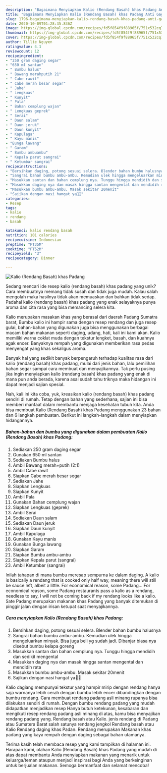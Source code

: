 ```yaml
---
description: "Bagaimana Menyiapkan Kalio (Rendang Basah) khas Padang Anti Gagal"
title: "Bagaimana Menyiapkan Kalio (Rendang Basah) khas Padang Anti Gagal"
slug: 1796-bagaimana-menyiapkan-kalio-rendang-basah-khas-padang-anti-gagal
date: 2020-10-09T01:28:35.836Z
image: https://img-global.cpcdn.com/recipes/fd5f854f9f88965f/751x532cq70/kalio-rendang-basah-khas-padang-foto-resep-utama.jpg
thumbnail: https://img-global.cpcdn.com/recipes/fd5f854f9f88965f/751x532cq70/kalio-rendang-basah-khas-padang-foto-resep-utama.jpg
cover: https://img-global.cpcdn.com/recipes/fd5f854f9f88965f/751x532cq70/kalio-rendang-basah-khas-padang-foto-resep-utama.jpg
author: Tillie Nguyen
ratingvalue: 4.1
reviewcount: 12
recipeingredient:
- "250 gram daging segar"
- "650 ml santan"
- " Bumbu halus"
- " Bawang merahputih 21"
- " Cabe rawit"
- " Cabe merah besar segar"
- " Jahe"
- " Lengkuas"
- " Kunyit"
- " Pala"
- " Bahan cemplung wajan"
- " Lengkuas geprek"
- " Serai"
- " Daun salam"
- " Daun jeruk"
- " Daun kunyit"
- " Kapulaga"
- " Kayu manis"
- "Bunga lawang"
- " Garam"
- " Bumbu ambuambu"
- " Kepala parut sangrai"
- " Ketumbar sangrai"
recipeinstructions:
- "Bersihkan daging, potong sesuai selera. Blender bahan bumbu halusnya"
- "Sangrai bahan bumbu ambu-ambu. Kemudian ulek hingga mengeluarkan minyak. Bisa juga beli yg sudah jadi. Dibanjar biasa nya disebut bumbu kelapa goreng"
- "Masukkan santan dan bahan cemplung nya. Tunggu hingga mendidih dan sedikit mengental"
- "Masukkan daging nya dan masak hingga santan mengental dan mendidih rata"
- "Masukkan bumbu ambu-ambu. Masak sekitar 20menit"
- "Sajikan dengan nasi hangat ya🤗🤗"
categories:
- Resep
tags:
- kalio
- rendang
- basah

katakunci: kalio rendang basah 
nutrition: 101 calories
recipecuisine: Indonesian
preptime: "PT35M"
cooktime: "PT52M"
recipeyield: "3"
recipecategory: Dinner

---
```



![Kalio (Rendang Basah) khas Padang](https://img-global.cpcdn.com/recipes/fd5f854f9f88965f/751x532cq70/kalio-rendang-basah-khas-padang-foto-resep-utama.jpg)

Sedang mencari ide resep kalio (rendang basah) khas padang yang unik? Cara membuatnya memang tidak susah dan tidak juga mudah. Kalau salah mengolah maka hasilnya tidak akan memuaskan dan bahkan tidak sedap. Padahal kalio (rendang basah) khas padang yang enak selayaknya punya aroma dan cita rasa yang bisa memancing selera kita.

Kalio merupakan masakan khas yang berasal dari daerah Padang Sumatra barat, Bumbu kalio ini hampir sama dengan resep rendang dan juga resep gulai, bahan-bahan yang digunakan juga bisa menggunakan berbagai macam bahan makanan seperti daging, udang, hati, kali ini kami akan. Kalio memiliki warna coklat muda dengan tekstur lengket, basah, dan kuahnya agak encer. Banyaknya rempah yang digunakan memberikan rasa pedas menyengat yang khas sekaligus aroma.

Banyak hal yang sedikit banyak berpengaruh terhadap kualitas rasa dari kalio (rendang basah) khas padang, mulai dari jenis bahan, lalu pemilihan bahan segar sampai cara membuat dan menyajikannya. Tak perlu pusing jika ingin menyiapkan kalio (rendang basah) khas padang yang enak di mana pun anda berada, karena asal sudah tahu triknya maka hidangan ini dapat menjadi sajian spesial.


Nah, kali ini kita coba, yuk, kreasikan kalio (rendang basah) khas padang sendiri di rumah. Tetap dengan bahan yang sederhana, sajian ini bisa memberi manfaat dalam membantu menjaga kesehatan tubuh kita. Anda bisa membuat Kalio (Rendang Basah) khas Padang menggunakan 23 bahan dan 6 langkah pembuatan. Berikut ini langkah-langkah dalam menyiapkan hidangannya.

<!--inarticleads1-->

##### Bahan-bahan dan bumbu yang digunakan dalam pembuatan Kalio (Rendang Basah) khas Padang:

1. Sediakan 250 gram daging segar
1. Gunakan 650 ml santan
1. Sediakan  Bumbu halus
1. Ambil  Bawang merah+putih (2:1)
1. Ambil  Cabe rawit
1. Siapkan  Cabe merah besar segar
1. Sediakan  Jahe
1. Siapkan  Lengkuas
1. Siapkan  Kunyit
1. Ambil  Pala
1. Gunakan  Bahan cemplung wajan
1. Siapkan  Lengkuas (geprek)
1. Ambil  Serai
1. Sediakan  Daun salam
1. Sediakan  Daun jeruk
1. Siapkan  Daun kunyit
1. Ambil  Kapulaga
1. Gunakan  Kayu manis
1. Gunakan Bunga lawang
1. Siapkan  Garam
1. Siapkan  Bumbu ambu-ambu
1. Siapkan  Kepala parut (sangrai)
1. Ambil  Ketumbar (sangrai)


Inilah tahapan di mana bumbu meresap sempurna ke dalam daging. A kalio is basically a rendang that is cooked only half way, meaning there will still be sauce left, albeit a little. For economical reason, some Padang… For economical reason, some Padang restaurants pass a kalio as a rendang, needless to say, I will not be coming back if my rendang looks like a kalio. Sate Padang merupakan makanan khas Padang yang banyak ditemukan di pinggir jalan dengan irisan ketupat saat menyajikannya. 

<!--inarticleads2-->

##### Cara menyiapkan Kalio (Rendang Basah) khas Padang:

1. Bersihkan daging, potong sesuai selera. Blender bahan bumbu halusnya
1. Sangrai bahan bumbu ambu-ambu. Kemudian ulek hingga mengeluarkan minyak. Bisa juga beli yg sudah jadi. Dibanjar biasa nya disebut bumbu kelapa goreng
1. Masukkan santan dan bahan cemplung nya. Tunggu hingga mendidih dan sedikit mengental
1. Masukkan daging nya dan masak hingga santan mengental dan mendidih rata
1. Masukkan bumbu ambu-ambu. Masak sekitar 20menit
1. Sajikan dengan nasi hangat ya🤗🤗


Kalio dagiang mempunyai tekstur yang hampir mirip dengan rendang hanya saja warnanya lebih cerah dengan bumbu lebih encer dibandingkan dengan bumbu rendang. Cara membuat rendang padang asli minang rupanya bisa dilakukan sendiri di rumah. Dengan bumbu rendang padang yang mudah didapatkan menjadikan resep Hanya butuh ketekunan, kesabaran dan mengikuti resep rendang padang asli minang di atas, kamu bisa menyajikan rendang padang yang. Rendang basah atau Kalio. jenis rendang di Padang atau Sumatera Barat salah satunya rendang jengkol Rendang basah atau Kalio Rendang daging khas Padan. Rendang merupakan Makanan khas padang yang kaya rempah dengan daging sebagai bahan utamanya. 

Terima kasih telah membaca resep yang kami tampilkan di halaman ini. Harapan kami, olahan Kalio (Rendang Basah) khas Padang yang mudah di atas dapat membantu Anda menyiapkan makanan yang menarik untuk keluarga/teman ataupun menjadi inspirasi bagi Anda yang berkeinginan untuk berjualan makanan. Semoga bermanfaat dan selamat mencoba!
